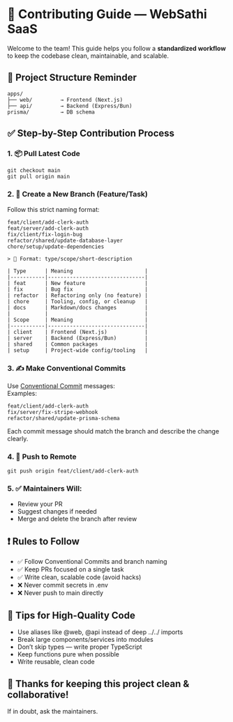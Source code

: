 # 🤝 Contributing Guide — WebSathi SaaS  
Welcome to the team! This guide helps you follow a **standardized workflow** to keep the codebase clean, maintainable, and scalable.  

## 🧩 Project Structure Reminder  
```
apps/  
├── web/         → Frontend (Next.js)  
├── api/         → Backend (Express/Bun)  
prisma/          → DB schema  
```

## ✅ Step-by-Step Contribution Process  
### 1. 📦 Pull Latest Code  
```
git checkout main  
git pull origin main  
```
### 2. 🌱 Create a New Branch (Feature/Task)  
Follow this strict naming format:  
```
feat/client/add-clerk-auth  
feat/server/add-clerk-auth  
fix/client/fix-login-bug  
refactor/shared/update-database-layer  
chore/setup/update-dependencies  
```
```
> 🔖 Format: type/scope/short-description  
```

```
| Type      | Meaning                       |  
|-----------|-------------------------------|  
| feat      | New feature                   |  
| fix       | Bug fix                       |  
| refactor  | Refactoring only (no feature) |  
| chore     | Tooling, config, or cleanup   |  
| docs      | Markdown/docs changes         |  
|           |                               |
| Scope     | Meaning                       |  
|-----------|-------------------------------|  
| client    | Frontend (Next.js)            |  
| server    | Backend (Express/Bun)         |  
| shared    | Common packages               |  
| setup     | Project-wide config/tooling   |  
```

### 3. ✍️ Make Conventional Commits  
Use [Conventional Commit](https://www.conventionalcommits.org/en/v1.0.0/) messages:  
Examples:  
```
feat/client/add-clerk-auth  
fix/server/fix-stripe-webhook  
refactor/shared/update-prisma-schema  
```
Each commit message should match the branch and describe the change clearly.  

### 4. 🚀 Push to Remote  
```
git push origin feat/client/add-clerk-auth  
```

### 5. ✅ Maintainers Will:  
- Review your PR  
- Suggest changes if needed  
- Merge and delete the branch after review  

## ❗ Rules to Follow  
- ✅ Follow Conventional Commits and branch naming  
- ✅ Keep PRs focused on a single task  
- ✅ Write clean, scalable code (avoid hacks)  
- ❌ Never commit secrets in .env  
- ❌ Never push to main directly  

## 🧠 Tips for High-Quality Code  
- Use aliases like @web, @api instead of deep ../../ imports  
- Break large components/services into modules  
- Don’t skip types — write proper TypeScript  
- Keep functions pure when possible  
- Write reusable, clean code  

## 🙏 Thanks for keeping this project clean & collaborative!  
If in doubt, ask the maintainers.

